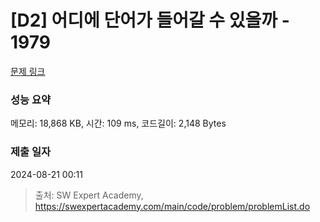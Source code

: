 # [D2] 어디에 단어가 들어갈 수 있을까 - 1979 

[문제 링크](https://swexpertacademy.com/main/code/problem/problemDetail.do?contestProbId=AV5PuPq6AaQDFAUq) 

### 성능 요약

메모리: 18,868 KB, 시간: 109 ms, 코드길이: 2,148 Bytes

### 제출 일자

2024-08-21 00:11



> 출처: SW Expert Academy, https://swexpertacademy.com/main/code/problem/problemList.do